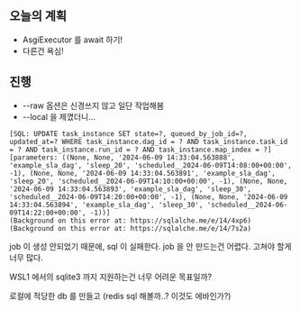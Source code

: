 ## 오늘의 계획

- AsgiExecutor 를 await 하기!
- 다른건 욕심!

## 진행

- --raw 옵션은 신경쓰지 않고 일단 작업해봄
- --local 을 제꼈더니...

```
[SQL: UPDATE task_instance SET state=?, queued_by_job_id=?, updated_at=? WHERE task_instance.dag_id = ? AND task_instance.task_id = ? AND task_instance.run_id = ? AND task_instance.map_index = ?]
[parameters: ((None, None, '2024-06-09 14:33:04.563888', 'example_sla_dag', 'sleep_20', 'scheduled__2024-06-09T14:08:00+00:00', -1), (None, None, '2024-06-09 14:33:04.563891', 'example_sla_dag', 'sleep_20', 'scheduled__2024-06-09T14:10:00+00:00', -1), (None, None, '2024-06-09 14:33:04.563893', 'example_sla_dag', 'sleep_30', 'scheduled__2024-06-09T14:20:00+00:00', -1), (None, None, '2024-06-09 14:33:04.563894', 'example_sla_dag', 'sleep_30', 'scheduled__2024-06-09T14:22:00+00:00', -1))]
(Background on this error at: https://sqlalche.me/e/14/4xp6) (Background on this error at: https://sqlalche.me/e/14/7s2a)
```

job 이 생성 안되었기 때문에, sql 이 실패한다.
job 을 안 만드는건 어렵다. 고쳐야 할게 너무 많다.

WSL1 에서의 sqlite3 까지 지원하는건 너무 어려운 목표일까?

로컬에 적당한 db 를 만들고 (redis sql 해볼까..? 이것도 에바인가?)

